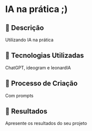 # IA na prática ;)

## 📒 Descrição
Utilizando IA na prática

## 🤖 Tecnologias Utilizadas
ChatGPT, ideogram e leonardIA

## 🧐 Processo de Criação
Com prompts

## 🚀 Resultados
Apresente os resultados do seu projeto

